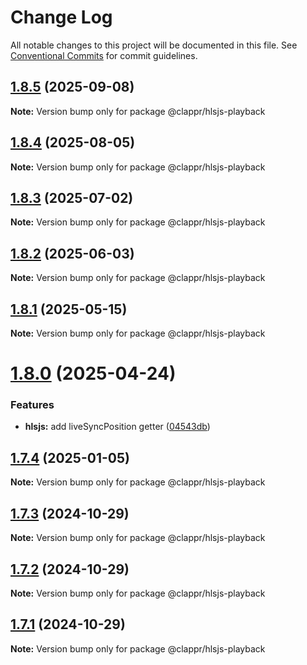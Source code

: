 # Change Log

All notable changes to this project will be documented in this file.
See [Conventional Commits](https://conventionalcommits.org) for commit guidelines.

## [1.8.5](https://github.com/clappr/hlsjs-playback/compare/@clappr/hlsjs-playback@1.8.4...@clappr/hlsjs-playback@1.8.5) (2025-09-08)

**Note:** Version bump only for package @clappr/hlsjs-playback

## [1.8.4](https://github.com/clappr/hlsjs-playback/compare/@clappr/hlsjs-playback@1.8.3...@clappr/hlsjs-playback@1.8.4) (2025-08-05)

**Note:** Version bump only for package @clappr/hlsjs-playback

## [1.8.3](https://github.com/clappr/hlsjs-playback/compare/@clappr/hlsjs-playback@1.8.2...@clappr/hlsjs-playback@1.8.3) (2025-07-02)

**Note:** Version bump only for package @clappr/hlsjs-playback

## [1.8.2](https://github.com/clappr/hlsjs-playback/compare/@clappr/hlsjs-playback@1.8.1...@clappr/hlsjs-playback@1.8.2) (2025-06-03)

**Note:** Version bump only for package @clappr/hlsjs-playback

## [1.8.1](https://github.com/clappr/hlsjs-playback/compare/@clappr/hlsjs-playback@1.8.0...@clappr/hlsjs-playback@1.8.1) (2025-05-15)

**Note:** Version bump only for package @clappr/hlsjs-playback

# [1.8.0](https://github.com/clappr/hlsjs-playback/compare/@clappr/hlsjs-playback@1.7.4...@clappr/hlsjs-playback@1.8.0) (2025-04-24)

### Features

- **hlsjs:** add liveSyncPosition getter ([04543db](https://github.com/clappr/hlsjs-playback/commit/04543db8352222de217aa281c3bb9bc354950f93))

## [1.7.4](https://github.com/clappr/hlsjs-playback/compare/@clappr/hlsjs-playback@1.7.3...@clappr/hlsjs-playback@1.7.4) (2025-01-05)

**Note:** Version bump only for package @clappr/hlsjs-playback

## [1.7.3](https://github.com/clappr/hlsjs-playback/compare/@clappr/hlsjs-playback@1.7.2...@clappr/hlsjs-playback@1.7.3) (2024-10-29)

**Note:** Version bump only for package @clappr/hlsjs-playback

## [1.7.2](https://github.com/clappr/hlsjs-playback/compare/@clappr/hlsjs-playback@1.7.1...@clappr/hlsjs-playback@1.7.2) (2024-10-29)

**Note:** Version bump only for package @clappr/hlsjs-playback

## [1.7.1](https://github.com/clappr/hlsjs-playback/compare/@clappr/hlsjs-playback@1.7.0...@clappr/hlsjs-playback@1.7.1) (2024-10-29)

**Note:** Version bump only for package @clappr/hlsjs-playback
